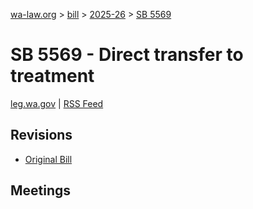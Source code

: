 [wa-law.org](/) > [bill](/bill/) > [2025-26](/bill/2025-26/) > [SB 5569](/bill/2025-26/sb/5569/)

# SB 5569 - Direct transfer to treatment
[leg.wa.gov](https://app.leg.wa.gov/billsummary?BillNumber=5569&Year=2025&Initiative=false) | [RSS Feed](./rss.xml)

## Revisions
* [Original Bill](1/)

## Meetings